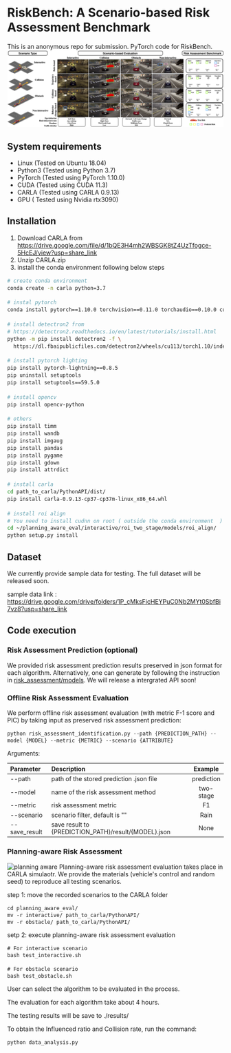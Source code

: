 # RiskBench: A Scenario-based Risk Assessment Benchmark
This is an anonymous repo for submission.
PyTorch code for RiskBench.
![RiskBench](images/teaser2.png)

## System requirements
- Linux (Tested on Ubuntu 18.04)
- Python3 (Tested using Python 3.7)
- PyTorch (Tested using PyTorch 1.10.0)
- CUDA (Tested using CUDA 11.3)
- CARLA (Tested using CARLA 0.9.13)
- GPU ( Tested using Nvidia rtx3090)

## Installation
1. Download CARLA from https://drive.google.com/file/d/1bQE3H4mh2WBSGK8tZ4UzTfogce-5HcEJ/view?usp=share_link
2. Unzip CARLA.zip
3. install the conda environment following below steps

```bash
# create conda environment 
conda create -n carla python=3.7

# instal pytorch 
conda install pytorch==1.10.0 torchvision==0.11.0 torchaudio==0.10.0 cudatoolkit=11.3 -c pytorch -c conda-forge

# install detectron2 from 
# https://detectron2.readthedocs.io/en/latest/tutorials/install.html
python -m pip install detectron2 -f \
  https://dl.fbaipublicfiles.com/detectron2/wheels/cu113/torch1.10/index.html
  
# install pytorch lighting 
pip install pytorch-lightning==0.8.5
pip uninstall setuptools
pip install setuptools==59.5.0

# install opencv
pip install opencv-python

# others
pip install timm
pip install wandb
pip install imgaug
pip install pandas
pip install pygame
pip install gdown
pip install attrdict

# install carla 
cd path_to_carla/PythonAPI/dist/
pip install carla-0.9.13-cp37-cp37m-linux_x86_64.whl

# install roi align
# You need to install cudnn on root ( outside the conda environment  )
cd ~/planning_aware_eval/interactive/roi_two_stage/models/roi_align/
python setup.py install

```



## Dataset
We currently provide sample data for testing. The full dataset will be released soon.

sample data link : https://drive.google.com/drive/folders/1P_cMksFicHEYPuC0Nb2MYt0SbfBi7vz8?usp=share_link

## Code execution

### Risk Assessment Prediction (optional)
We provided risk assessment prediction results preserved in json format for each algorithm. Alternatively, one can generate by following the instruction in [risk_assessment/models](https://github.com/HCIS-Lab/RiskBench/tree/main/risk_assessment/models). We will release a intergrated API soon!

### Offline Risk Assessment Evaluation
We perform offline risk assessment evaluation (with metric F-1 score and PIC) by taking input as preserved risk assessment prediction:
```
python risk_assessment_identification.py --path {PREDICTION_PATH} --model {MODEL} --metric {METRIC} --scenario {ATTRIBUTE}
```

Arguments: 

| Parameter     | Description                                          |  Example   |
| :------------ | :--------------------------------------------------- | :--------: |
| --path        | path of the stored prediction .json file             | prediction |
| --model       | name of the risk assessment method                   | two-stage  |
| --metric      | risk assessment metric                               |     F1     |
| --scenario    | scenario filter, default is ""                       |    Rain    |
| --save_result | save result to {PREDICTION_PATH}/result/{MODEL}.json |    None    |


### Planning-aware Risk Assessment
![planning aware ](images/planning_aware.gif)
Planning-aware risk assessment evaluation takes place in CARLA simulaotr. We provide the materials (vehicle's control and random seed) to reproduce all testing scenarios.

step 1: move the recorded scenarios to the CARLA folder
```
cd planning_aware_eval/
mv -r interactive/ path_to_carla/PythonAPI/
mv -r obstacle/ path_to_carla/PythonAPI/
```

setp 2: execute planning-aware risk assessment evaluation
```
# For interactive scenario
bash test_interactive.sh

# For obstacle scenario
bash test_obstacle.sh
```
User can select the algorithm to be evaluated in the process.

The evaluation for each algorithm take about 4 hours.

The testing results will be save to ./results/ 

To obtain the Influenced ratio and Collision rate, run the command:
```
python data_analysis.py
```
